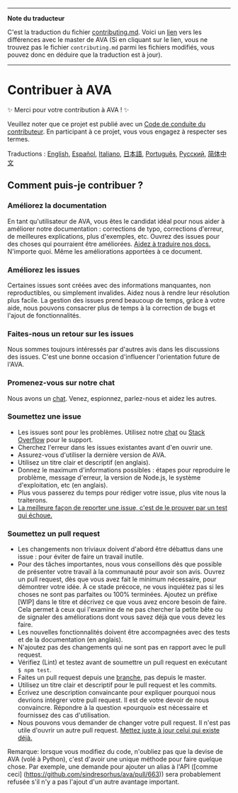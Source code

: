 ___
**Note du traducteur**

C'est la traduction du fichier [contributing.md](https://github.com/sindresorhus/ava/blob/master/contributing.md). Voici un [lien](https://github.com/sindresorhus/ava/compare/349ee8177ae791362976be6b83690e1519ef64dc...master#diff-cc4aac3e9be04e0413c9520f223b493c) vers les différences avec le master de AVA (Si en cliquant sur le lien, vous ne trouvez pas le fichier `contributing.md` parmi les fichiers modifiés, vous pouvez donc en déduire que la traduction est à jour).
___
# Contribuer à AVA

✨ Merci pour votre contribution à AVA ! ✨

Veuillez noter que ce projet est publié avec un [Code de conduite du contributeur](code-of-conduct.md). En participant à ce projet, vous vous engagez à respecter ses termes.

Traductions : [English](https://github.com/sindresorhus/ava/blob/master/contributing.md), [Español](https://github.com/sindresorhus/ava-docs/blob/master/es_ES/contributing.md), [Italiano](https://github.com/sindresorhus/ava-docs/blob/master/it_IT/contributing.md), [日本語](https://github.com/sindresorhus/ava-docs/blob/master/ja_JP/contributing.md), [Português](https://github.com/sindresorhus/ava-docs/blob/master/pt_BR/contributing.md), [Русский](https://github.com/sindresorhus/ava-docs/blob/master/ru_RU/contributing.md), [简体中文](https://github.com/sindresorhus/ava-docs/blob/master/zh_CN/contributing.md)

## Comment puis-je contribuer ?

### Améliorez la documentation

En tant qu'utilisateur de AVA, vous êtes le candidat idéal pour nous aider à améliorer notre documentation : corrections de typo, corrections d'erreur, de meilleures explications, plus d'exemples, etc. Ouvrez des issues pour des choses qui pourraient être améliorées. [Aidez à traduire nos docs.](https://github.com/sindresorhus/ava-docs) N'importe quoi. Même les améliorations apportées à ce document.

### Améliorez les issues

Certaines issues sont créées avec des informations manquantes, non reproductibles, ou simplement invalides. Aidez nous à rendre leur résolution plus facile. La gestion des issues prend beaucoup de temps, grâce à votre aide, nous pouvons consacrer plus de temps à la correction de bugs et l'ajout de fonctionnalités.

### Faites-nous un retour sur les issues

Nous sommes toujours intéressés par d'autres avis dans les discussions des issues. C'est une bonne occasion d'influencer l'orientation future de l'AVA.

### Promenez-vous sur notre chat

Nous avons un [chat](https://gitter.im/sindresorhus/ava). Venez, espionnez, parlez-nous et aidez les autres.

### Soumettez une issue

- Les issues sont pour les problèmes. Utilisez notre [chat](https://gitter.im/sindresorhus/ava) ou [Stack Overflow](https://stackoverflow.com/questions/tagged/ava) pour le support.
- Cherchez l'erreur dans les issues existantes avant d'en ouvrir une.
- Assurez-vous d'utiliser la dernière version de AVA.
- Utilisez un titre clair et descriptif (en anglais).
- Donnez le maximum d'informations possibles : étapes pour reproduire le problème, message d'erreur, la version de Node.js, le système d'exploitation, etc (en anglais).
- Plus vous passerez du temps pour rédiger votre issue, plus vite nous la traiterons.
- [La meilleure façon de reporter une issue, c'est de le prouver par un test qui échoue.](https://twitter.com/sindresorhus/status/579306280495357953)

### Soumettez un pull request

- Les changements non triviaux doivent d'abord être débattus dans une issue : pour éviter de faire un travail inutile.
- Pour des tâches importantes, nous vous conseillons dès que possible de présenter votre travail à la communauté pour avoir son avis. Ouvrez un pull request, dès que vous avez fait le minimum nécessaire, pour démontrer votre idée. À ce stade précoce, ne vous inquiétez pas si les choses ne sont pas parfaites ou 100% terminées. Ajoutez un préfixe [WIP] dans le titre et décrivez ce que vous avez encore besoin de faire. Cela permet à ceux qui l'examine de ne pas chercher la petite bête ou de signaler des améliorations dont vous savez déjà que vous devez les faire.
- Les nouvelles fonctionnalités doivent être accompagnées avec des tests et de la documentation (en anglais).
- N'ajoutez pas des changements qui ne sont pas en rapport avec le pull request.
- Vérifiez (Lint) et testez avant de soumettre un pull request en exécutant `$ npm test`.
- Faites un pull request depuis une [branche](https://github.com/dchelimsky/rspec/wiki/Topic-Branches), pas depuis le master.
- Utilisez un titre clair et descriptif pour le pull request et les commits.
- Écrivez une description convaincante pour expliquer pourquoi nous devrions intégrer votre pull request. Il est de votre devoir de nous convaincre. Répondre à la question «pourquoi» est nécessaire et fournissez des cas d'utilisation.
- Nous pouvons vous demander de changer votre pull request. Il n'est pas utile d'ouvrir un autre pull request. [Mettez juste à jour celui qui existe déjà.](https://github.com/RichardLitt/docs/blob/master/amending-a-commit-guide.md)

Remarque: lorsque vous modifiez du code, n'oubliez pas que la devise de AVA (volé à Python), c'est d'avoir une unique méthode pour faire quelque chose. Par exemple, une demande pour ajouter un alias à l'API ([comme ceci] (https://github.com/sindresorhus/ava/pull/663)) sera probablement refusée s'il n'y a pas l'ajout d'un autre avantage important.

